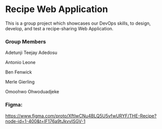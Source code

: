 # Recipe Web Application
This is a group project which showcases our DevOps skills, to design, develop, and test a recipe-sharing Web Application.

### Group Members

Adetunji Teejay Adedosu

Antonio Leone

Ben Fenwick

Merle Gierling

Omoohwo Ohwoduadjeke

### Figma:
https://www.figma.com/proto/XftlwCNu4BLQ5U5vfwURYF/THE-Recipe?node-id=1-400&t=IF176a9tJkvvISGV-1
